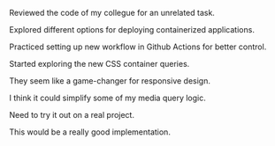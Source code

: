 Reviewed the code of my collegue for an unrelated task.

Explored different options for deploying containerized applications.

Practiced setting up new workflow in Github Actions for better control.

Started exploring the new CSS container queries.

They seem like a game-changer for responsive design.

I think it could simplify some of my media query logic.

Need to try it out on a real project.

This would be a really good implementation.